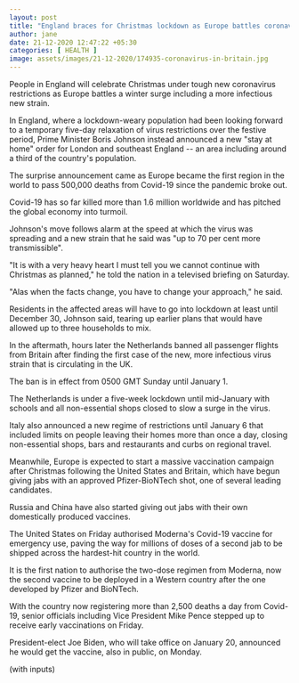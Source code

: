 ```yaml
---
layout: post
title: "England braces for Christmas lockdown as Europe battles coronavirus surge"
author: jane 
date: 21-12-2020 12:47:22 +05:30 
categories: [ HEALTH ] 
image: assets/images/21-12-2020/174935-coronavirus-in-britain.jpg
---
```

People in England will celebrate Christmas under tough new coronavirus restrictions as Europe battles a winter surge including a more infectious new strain.

In England, where a lockdown-weary population had been looking forward to a temporary five-day relaxation of virus restrictions over the festive period, Prime Minister Boris Johnson instead announced a new "stay at home" order for London and southeast England -- an area including around a third of the country's population.

The surprise announcement came as Europe became the first region in the world to pass 500,000 deaths from Covid-19 since the pandemic broke out.

Covid-19 has so far killed more than 1.6 million worldwide and has pitched the global economy into turmoil.

Johnson's move follows alarm at the speed at which the virus was spreading and a new strain that he said was "up to 70 per cent more transmissible".

"It is with a very heavy heart I must tell you we cannot continue with Christmas as planned," he told the nation in a televised briefing on Saturday.

"Alas when the facts change, you have to change your approach," he said.

Residents in the affected areas will have to go into lockdown at least until December 30, Johnson said, tearing up earlier plans that would have allowed up to three households to mix.

In the aftermath, hours later the Netherlands banned all passenger flights from Britain after finding the first case of the new, more infectious virus strain that is circulating in the UK.

The ban is in effect from 0500 GMT Sunday until January 1.

The Netherlands is under a five-week lockdown until mid-January with schools and all non-essential shops closed to slow a surge in the virus.

Italy also announced a new regime of restrictions until January 6 that included limits on people leaving their homes more than once a day, closing non-essential shops, bars and restaurants and curbs on regional travel.

Meanwhile, Europe is expected to start a massive vaccination campaign after Christmas following the United States and Britain, which have begun giving jabs with an approved Pfizer-BioNTech shot, one of several leading candidates.

Russia and China have also started giving out jabs with their own domestically produced vaccines.

The United States on Friday authorised Moderna's Covid-19 vaccine for emergency use, paving the way for millions of doses of a second jab to be shipped across the hardest-hit country in the world.

It is the first nation to authorise the two-dose regimen from Moderna, now the second vaccine to be deployed in a Western country after the one developed by Pfizer and BioNTech.

With the country now registering more than 2,500 deaths a day from Covid-19, senior officials including Vice President Mike Pence stepped up to receive early vaccinations on Friday.

President-elect Joe Biden, who will take office on January 20, announced he would get the vaccine, also in public, on Monday.

(with inputs)